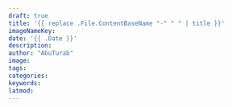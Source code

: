 ```yaml
---
draft: true
title: '{{ replace .File.ContentBaseName "-" " " | title }}'
imageNameKey:
date: '{{ .Date }}'
description:
author: "AbuTurab"
image:
tags: 
categories:
keywords:
latmod:
---
```

